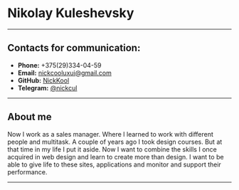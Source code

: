 # Nikolay Kuleshevsky
---
## Contacts for communication:
- **Phone:** +375(29)334-04-59
- **Email:** nickcooluxui@gmail.com
- **GitHub:** [NickKool](https://github.com/NickKool)
- **Telegram:** [@nickcul](https://t.me/nickcul)
---
## About me

Now I work as a sales manager. Where I learned to work with different people and multitask. A couple of years ago I took design courses. But at that time in my life I put it aside. Now I want to combine the skills I once acquired in web design and learn to create more than design. I want to be able to give life to these sites, applications and monitor and support their performance.

---
